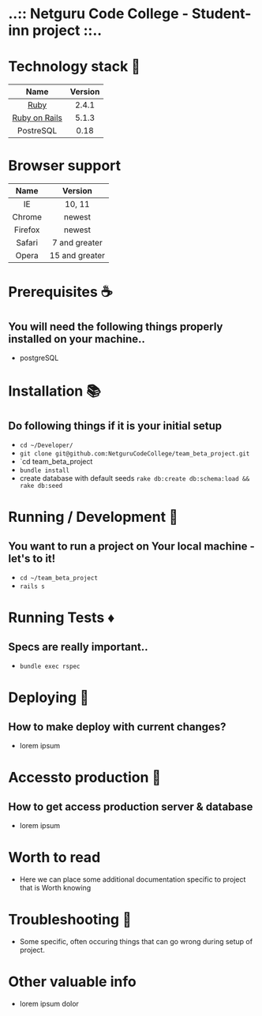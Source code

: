 
# ..:: Netguru Code College - Student-inn project ::..


# Technology stack :gem:

Name |  Version |
| :--: | :---: |
| [Ruby](https://www.ruby-lang.org) | 2.4.1 |
| [Ruby on Rails](http://www.rubyonrails.org/) | 5.1.3 |
| PostreSQL | 0.18 |

# Browser support

Name |  Version |
| :---: | :---: |
| IE | 10, 11 |
| Chrome | newest |
| Firefox | newest |
| Safari | 7 and greater |
| Opera | 15 and greater |

# Prerequisites :coffee:

## You will need the following things properly installed on your machine..

* postgreSQL

# Installation :books:

## Do following things if it is your initial setup

  * `cd ~/Developer/`
  * `git clone git@github.com:NetguruCodeCollege/team_beta_project.git`
  * `cd team_beta_project
  * `bundle install`
  * create database with default seeds `rake db:create db:schema:load && rake db:seed`

# Running / Development :shoe:

## You want to run a project on Your local machine - let's to it!

  * `cd ~/team_beta_project`
  * `rails s`

# Running Tests :diamonds:

## Specs are really important..

  * `bundle exec rspec`

# Deploying :bullettrain_side:

## How to make deploy with current changes?

  * lorem ipsum

# Accessto production :bullettrain_side:

## How to get access production server & database

  * lorem ipsum

# Worth to read

  * Here we can place some additional documentation specific to project that is Worth
    knowing

# Troubleshooting :handbag:

  * Some specific, often occuring things that can go wrong during setup of project.

# Other valuable info

  * lorem ipsum dolor
